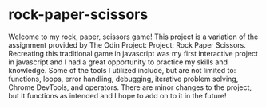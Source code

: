 # rock-paper-scissors
Welcome to my rock, paper, scissors game! This project is a variation of the assignment provided by The Odin Project: Project: Rock Paper Scissors. Recreating this traditional game in javascript was my first interactive project in javascript and I had a great opportunity to practice my skills and knowledge. Some of the tools I utilized include, but are not limited to: functions, loops, error handling, debugging, iterative problem solving, Chrome DevTools, and operators. There are minor changes to the project, but it functions as intended and I hope to add on to it in the future!